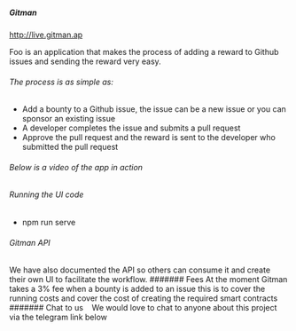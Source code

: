##### Gitman

http://live.gitman.ap

Foo is an application that makes the process of adding a reward to Github issues and sending the reward very easy. 
###### The process is as simple as:
- Add a bounty to a Github issue, the issue can be a new issue or you can sponsor an existing issue
- A developer completes the issue and submits a pull request
- Approve the pull request and the reward is sent to the developer who submitted the pull request
###### Below is a video of the app in action
###### Running the UI code
- npm run serve
###### Gitman API
We have also documented the API so others can consume it and create their own UI to facilitate the workflow.
####### Fees
At the moment Gitman takes a 3% fee when a bounty is added to an issue this is to cover the running costs and cover the cost of creating the required smart contracts    ####### Chat to us    We would love to chat to anyone about this project via the telegram link below 
